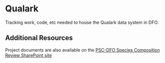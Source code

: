 # Qualark

Tracking work, code, etc needed to house the Qualark data system in DFO.

## Additional Resources
Project documents are also available on the [PSC-DFO Species Composition Review SharePoint site](https://psconline.sharepoint.com/sites/FRP_365/Species%20Composition%20Review/Forms/AllItems.aspx)
